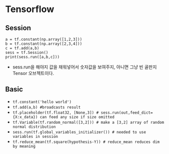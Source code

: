 # Tensorflow

## Session
```
a = tf.constant(np.array([1,2,3]))
b = tf.constant(np.array([2,3,4]))
c = tf.add(a,b)
sess = tf.Session()
print(sess.run([a,b,c]))
```
* sess.run을 해야지 값을 채워넣어서 숫자값을 보여주지, 아니면 그냥 빈 골판지 Tensor 오브젝트이다.

## Basic
* `tf.constant('hello world')`
* `tf.add(a,b) #broadcasts result`
* `tf.placeholder(tf.float32, [None,3]) # sess.run(out,feed_dict={X:x_data}) can feed any size if size omitted`
* `tf.Variable(tf.random_normal([3,2])) # make a [3,2] array of random normal distribution`
* `sess.run(tf.global_variables_initializer()) # needed to use variables in session`
* `tf.reduce_mean(tf.square(hypothesis-Y)) # reduce_mean reduces dim by meaning`
